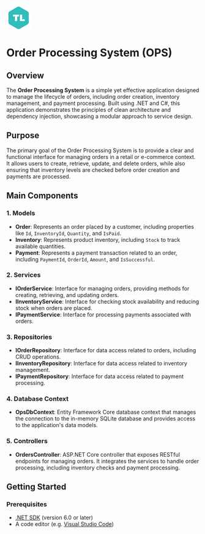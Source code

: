 ![Truelogic](tl.png)

# Order Processing System (OPS)

## Overview

The **Order Processing System** is a simple yet effective application designed to manage the lifecycle of orders, including order creation, inventory management, and payment processing. Built using .NET and C#, this application demonstrates the principles of clean architecture and dependency injection, showcasing a modular approach to service design.

## Purpose

The primary goal of the Order Processing System is to provide a clear and functional interface for managing orders in a retail or e-commerce context. It allows users to create, retrieve, update, and delete orders, while also ensuring that inventory levels are checked before order creation and payments are processed.

## Main Components

### 1. **Models**

- **Order**: Represents an order placed by a customer, including properties like `Id`, `InventoryId`, `Quantity`, and `IsPaid`.
- **Inventory**: Represents product inventory, including `Stock` to track available quantities.
- **Payment**: Represents a payment transaction related to an order, including `PaymentId`, `OrderId`, `Amount`, and `IsSuccessful`.

### 2. **Services**

- **IOrderService**: Interface for managing orders, providing methods for creating, retrieving, and updating orders.
- **IInventoryService**: Interface for checking stock availability and reducing stock when orders are placed.
- **IPaymentService**: Interface for processing payments associated with orders.

### 3. **Repositories**

- **IOrderRepository**: Interface for data access related to orders, including CRUD operations.
- **IInventoryRepository**: Interface for data access related to inventory management.
- **IPaymentRepository**: Interface for data access related to payment processing.

### 4. **Database Context**

- **OpsDbContext**: Entity Framework Core database context that manages the connection to the in-memory SQLite database and provides access to the application's data models.

### 5. **Controllers**

- **OrdersController**: ASP.NET Core controller that exposes RESTful endpoints for managing orders. It integrates the services to handle order processing, including inventory checks and payment processing.

## Getting Started

### Prerequisites

- [.NET SDK](https://dotnet.microsoft.com/download) (version 6.0 or later)
- A code editor (e.g. [Visual Studio Code](https://code.visualstudio.com/))
